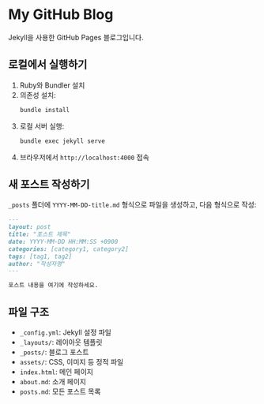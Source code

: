 # My GitHub Blog

Jekyll을 사용한 GitHub Pages 블로그입니다.

## 로컬에서 실행하기

1. Ruby와 Bundler 설치
2. 의존성 설치:
   ```bash
   bundle install
   ```
3. 로컬 서버 실행:
   ```bash
   bundle exec jekyll serve
   ```
4. 브라우저에서 `http://localhost:4000` 접속

## 새 포스트 작성하기

`_posts` 폴더에 `YYYY-MM-DD-title.md` 형식으로 파일을 생성하고, 다음 형식으로 작성:

```markdown
---
layout: post
title: "포스트 제목"
date: YYYY-MM-DD HH:MM:SS +0900
categories: [category1, category2]
tags: [tag1, tag2]
author: "작성자명"
---

포스트 내용을 여기에 작성하세요.
```

## 파일 구조

- `_config.yml`: Jekyll 설정 파일
- `_layouts/`: 레이아웃 템플릿
- `_posts/`: 블로그 포스트
- `assets/`: CSS, 이미지 등 정적 파일
- `index.html`: 메인 페이지
- `about.md`: 소개 페이지
- `posts.md`: 모든 포스트 목록